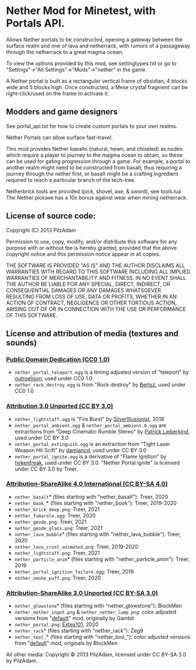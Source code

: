 # Nether Mod for Minetest, with Portals API.

Allows Nether portals to be constructed, opening a gateway between the surface
realm and one of lava and netherrack, with rumors of a passageway through the
netherrack to a great magma ocean.

To view the options provided by this mod, see settingtypes.txt or
go to "Settings"->"All Settings"->"Mods"->"nether" in the game.

A Nether portal is built as a rectangular vertical frame of obsidian, 4 blocks
wide and 5 blocks high. Once constructed, a Mese crystal fragment can be
right-click/used on the frame to activate it.


## Modders and game designers

See portal_api.txt for how to create custom portals to your own realms.

Nether Portals can allow surface fast-travel.

This mod provides Nether basalts (natural, hewn, and chiseled) as nodes which
require a player to journey to the magma ocean to obtain, so these can be used
for gating progression through a game. For example, a portal to another realm
might need to be constructed from basalt, thus requiring a journey through
the nether first, or basalt might be a crafting ingredient required to reach
a particular branch of the tech-tree.

Netherbrick tools are provided (pick, shovel, axe, & sword), see tools.lua
The Nether pickaxe has a 10x bonus against wear when mining netherrack.


## License of source code:

Copyright (C) 2013 PilzAdam

Permission to use, copy, modify, and/or distribute this software for
any purpose with or without fee is hereby granted, provided that the
above copyright notice and this permission notice appear in all copies.

THE SOFTWARE IS PROVIDED "AS IS" AND THE AUTHOR DISCLAIMS ALL
WARRANTIES WITH REGARD TO THIS SOFTWARE INCLUDING ALL IMPLIED
WARRANTIES OF MERCHANTABILITY AND FITNESS. IN NO EVENT SHALL THE AUTHOR
BE LIABLE FOR ANY SPECIAL, DIRECT, INDIRECT, OR CONSEQUENTIAL DAMAGES
OR ANY DAMAGES WHATSOEVER RESULTING FROM LOSS OF USE, DATA OR PROFITS,
WHETHER IN AN ACTION OF CONTRACT, NEGLIGENCE OR OTHER TORTIOUS ACTION,
ARISING OUT OF OR IN CONNECTION WITH THE USE OR PERFORMANCE OF THIS
SOFTWARE.

## License and attribution of media (textures and sounds)

### [Public Domain Dedication (CC0 1.0)](https://creativecommons.org/publicdomain/zero/1.0/)

 * `nether_portal_teleport.ogg` is a timing adjusted version of "teleport" by [outroelison](https://freesound.org/people/outroelison), used under CC0 1.0
 * `nether_rack_destroy.ogg` is from "Rock destroy" by [Bertsz](https://freesound.org/people/Bertsz/), used under CC0 1.0

### [Attribution 3.0 Unported (CC BY 3.0)](https://creativecommons.org/licenses/by/3.0/)

 * `nether_lightstaff.ogg` is "Fire Burst" by [SilverIllusionist](https://freesound.org/people/SilverIllusionist/), 2019
 * `nether_portal_ambient.ogg` & `nether_portal_ambient.0.ogg` are extractions from "Deep Cinematic Rumble Stereo" by [Patrick Lieberkind](http://www.lieberkindvisuals.dk), used under CC BY 3.0
 * `nether_portal_extinguish.ogg` is an extraction from "Tight Laser Weapon Hit Scifi" by [damjancd](https://freesound.org/people/damjancd), used under CC BY 3.0
 * `nether_portal_ignite.ogg` is a derivative of "Flame Ignition" by [hykenfreak](https://freesound.org/people/hykenfreak), used under CC BY 3.0. "Nether Portal ignite" is licensed under CC BY 3.0 by Treer.

### [Attribution-ShareAlike 4.0 International (CC BY-SA 4.0)](https://creativecommons.org/licenses/by-sa/4.0/)
 * `nether_basalt`* (files starting with "nether_basalt"): Treer, 2020
 * `nether_book_`* (files starting with "nether_book"): Treer, 2019-2020
 * `nether_brick_deep.png`: Treer, 2021
 * `nether_fumarole.ogg`: Treer, 2020
 * `nether_geode.png`: Treer, 2021
 * `nether_geode_glass.png`: Treer, 2021
 * `nether_lava_bubble`* (files starting with "nether_lava_bubble"): Treer, 2020
 * `nether_lava_crust_animated.png`: Treer, 2019-2020
 * `nether_lightstaff.png`: Treer, 2021
 * `nether_particle_anim`* (files starting with "nether_particle_anim"): Treer, 2019
 * `nether_portal_ignition_failure.ogg`: Treer, 2019
 * `nether_smoke_puff.png`: Treer, 2020

### [Attribution-ShareAlike 3.0 Unported (CC BY-SA 3.0)](http://creativecommons.org/licenses/by-sa/3.0/)
 * `nether_glowstone`* (files starting with "nether_glowstone"): BlockMen
 * `nether_nether_ingot.png` & `nether_nether_lump.png`: color adjusted versions from "[default](https://github.com/minetest/minetest_game/tree/master/mods/default)" mod, originally by Gambit
 * `nether_portal.png`: [Extex101](https://github.com/Extex101), 2020
 * `nether_rack`* (files starting with "nether_rack"): Zeg9
 * `nether_tool_`* (files starting with "nether_tool_"): color adjusted versions from "[default](https://github.com/minetest/minetest_game/tree/master/mods/default)" mod, originals by BlockMen

All other media: Copyright © 2013 PilzAdam, licensed under CC BY-SA 3.0 by PilzAdam.

